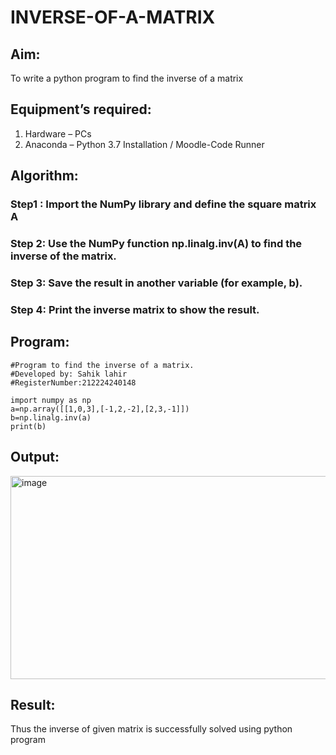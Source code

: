 # INVERSE-OF-A-MATRIX
## Aim:
To write a python program to find the inverse of a matrix
## Equipment’s required:
1. 	Hardware – PCs
2. 	Anaconda – Python 3.7 Installation / Moodle-Code Runner
## Algorithm:
### Step1 : Import the NumPy library and define the square matrix A
### Step 2: Use the NumPy function np.linalg.inv(A) to find the inverse of the matrix.
### Step 3: Save the result in another variable (for example, b).
### Step 4: Print the inverse matrix to show the result.

## Program:
```
#Program to find the inverse of a matrix.
#Developed by: Sahik lahir
#RegisterNumber:212224240148

import numpy as np
a=np.array([[1,0,3],[-1,2,-2],[2,3,-1]])
b=np.linalg.inv(a)
print(b)
```

## Output:
<img width="1280" height="325" alt="image" src="https://github.com/user-attachments/assets/9a7169d4-e716-4869-8d26-3ff73cab32c2" />

## Result:
Thus the inverse of given matrix is successfully solved using python program

